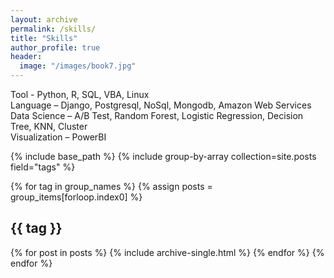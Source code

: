```yaml
---
layout: archive
permalink: /skills/
title: "Skills"
author_profile: true
header:
  image: "/images/book7.jpg"
---
```


Tool - Python, R, SQL, VBA, Linux <br/>
Language – Django, Postgresql, NoSql, Mongodb, Amazon Web Services<br/>
Data Science – A/B Test, Random Forest, Logistic Regression, Decision Tree, KNN, Cluster<br/>
Visualization – PowerBI<br/>

{% include base_path %}
{% include group-by-array collection=site.posts field="tags" %}

{% for tag in group_names %}
  {% assign posts = group_items[forloop.index0] %}
  <h2 id="{{ tag | slugify }}" class="archive__subtitle">{{ tag }}</h2>
  {% for post in posts %}
    {% include archive-single.html %}
  {% endfor %}
{% endfor %}
